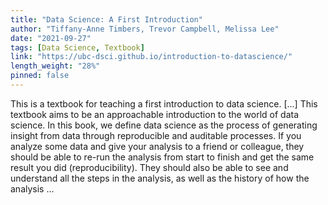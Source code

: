 ```yaml
---
title: "Data Science: A First Introduction"
author: "Tiffany-Anne Timbers, Trevor Campbell, Melissa Lee"
date: "2021-09-27"
tags: [Data Science, Textbook]
link: "https://ubc-dsci.github.io/introduction-to-datascience/"
length_weight: "28%"
pinned: false
---
```


This is a textbook for teaching a first introduction to data science. [...] This textbook aims to be an approachable introduction to the world of data science.
In this book, we define data science as the process of generating
insight from data through reproducible and auditable processes.
If you analyze some data and give your analysis to a friend or colleague, they should
be able to re-run the analysis from start to finish and get the same result you did (reproducibility).
They should also be able to see and understand all the steps in the analysis, as well as the history of how
the analysis  ...
